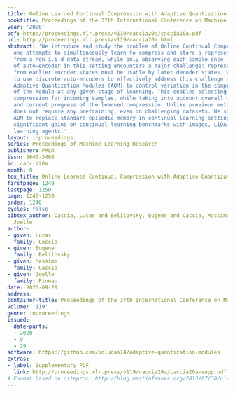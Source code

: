 ```yaml
---
title: Online Learned Continual Compression with Adaptive Quantization Modules
booktitle: Proceedings of the 37th International Conference on Machine Learning
year: '2020'
pdf: http://proceedings.mlr.press/v119/caccia20a/caccia20a.pdf
url: http://proceedings.mlr.press/v119/caccia20a.html
abstract: 'We introduce and study the problem of Online Continual Compression, where
  one attempts to simultaneously learn to compress and store a representative dataset
  from a non i.i.d data stream, while only observing each sample once. A naive application
  of auto-encoder in this setting encounters a major challenge: representations derived
  from earlier encoder states must be usable by later decoder states. We show how
  to use discrete auto-encoders to effectively address this challenge and introduce
  Adaptive Quantization Modules (AQM) to control variation in the compression ability
  of the module at any given stage of learning. This enables selecting an appropriate
  compression for incoming samples, while taking into account overall memory constraints
  and current progress of the learned compression. Unlike previous methods, our approach
  does not require any pretraining, even on challenging datasets. We show that using
  AQM to replace standard episodic memory in continual learning settings leads to
  significant gains on continual learning benchmarks with images, LiDAR, and reinforcement
  learning agents.'
layout: inproceedings
series: Proceedings of Machine Learning Research
publisher: PMLR
issn: 2640-3498
id: caccia20a
month: 0
tex_title: Online Learned Continual Compression with Adaptive Quantization Modules
firstpage: 1240
lastpage: 1250
page: 1240-1250
order: 1240
cycles: false
bibtex_author: Caccia, Lucas and Belilovsky, Eugene and Caccia, Massimo and Pineau,
  Joelle
author:
- given: Lucas
  family: Caccia
- given: Eugene
  family: Belilovsky
- given: Massimo
  family: Caccia
- given: Joelle
  family: Pineau
date: 2020-09-29
address: 
container-title: Proceedings of the 37th International Conference on Machine Learning
volume: '119'
genre: inproceedings
issued:
  date-parts:
  - 2020
  - 9
  - 29
software: https://github.com/pclucas14/adaptive-quantization-modules
extras:
- label: Supplementary PDF
  link: http://proceedings.mlr.press/v119/caccia20a/caccia20a-supp.pdf
# Format based on citeproc: http://blog.martinfenner.org/2013/07/30/citeproc-yaml-for-bibliographies/
---
```

